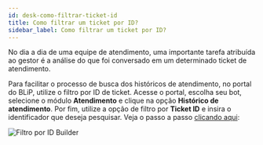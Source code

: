 ```yaml
---
id: desk-como-filtrar-ticket-id
title: Como filtrar um ticket por ID?
sidebar_label: Como filtrar um ticket por ID?
---
```


No dia a dia de uma equipe de atendimento, uma importante tarefa atribuída ao gestor é a análise do que foi conversado em um determinado ticket de atendimento.

Para facilitar o processo de busca dos históricos de atendimento, no portal do BLiP, utilize o filtro por ID de ticket. Acesse o portal, escolha seu bot, selecione o módulo **Atendimento** e clique na opção **Histórico de atendimento**. Por fim, utilize a opção de filtro por **Ticket ID** e insira o identificador que deseja pesquisar. Veja o passo a passo [clicando aqui](https://www.facebook.com/blip.messaging/videos/381339156046875/):

![Filtro por ID Builder](/img/helpdesk/desk-como-filtrar-ticket-id-1.png)
